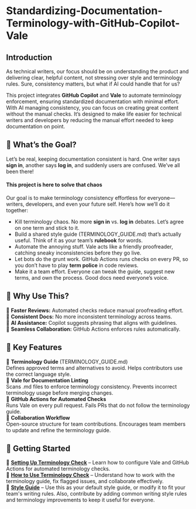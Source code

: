 # Standardizing-Documentation-Terminology-with-GitHub-Copilot-Vale
## Introduction
As technical writers, our focus should be on understanding the product and delivering clear, helpful content, not stressing over style and terminology rules. Sure, consistency matters, but what if AI could handle that for us?

This project integrates **GitHub Copilot** and **Vale** to automate terminology enforcement, ensuring standardized documentation with minimal effort. With AI managing consistency, you can focus on creating great content without the manual checks. It’s designed to make life easier for technical writers and developers by reducing the manual effort needed to keep documentation on point.
## 🎯 What’s the Goal?
Let’s be real, keeping documentation consistent is hard. One writer says **sign in**, another says **log in**, and suddenly users are confused. We’ve all been there!
#### This project is here to solve that chaos
Our goal is to make terminology consistency effortless for everyone—writers, developers, and even your future self. Here’s how we’ll do it together:
- Kill terminology chaos. No more **sign in** vs. **log in** debates. Let’s agree on one term and stick to it.
- Build a shared style guide (TERMINOLOGY_GUIDE.md) that’s actually useful. Think of it as your team’s **rulebook** for words.
- Automate the annoying stuff. Vale acts like a friendly proofreader, catching sneaky inconsistencies before they go live.
- Let bots do the grunt work. GitHub Actions runs checks on every PR, so you don’t have to play **term police** in code reviews.
- Make it a team effort. Everyone can tweak the guide, suggest new terms, and own the process. Good docs need everyone’s voice.

## 📌 Why Use This?  
🔹 **Faster Reviews:** Automated checks reduce manual proofreading effort.  
🔹 **Consistent Docs:** No more inconsistent terminology across teams.  
🔹 **AI Assistance:** Copilot suggests phrasing that aligns with guidelines.  
🔹 **Seamless Collaboration:** GitHub Actions enforces rules automatically.  

## 📌 Key Features
🔹 **Terminology Guide** (TERMINOLOGY_GUIDE.md)  
Defines approved terms and alternatives to avoid.
Helps contributors use the correct language style.  
🔹 **Vale for Documentation Linting**  
Scans .md files to enforce terminology consistency.
Prevents incorrect terminology usage before merging changes.  
🔹 **GitHub Actions for Automated Checks**  
Runs Vale on every pull request.
Fails PRs that do not follow the terminology guide.  
🔹 **Collaboration Workflow**  
Open-source structure for team contributions.
Encourages team members to update and refine the terminology guide.

## 🔗 Getting Started   
📌 **[Setting Up Terminology Check](SETUP.md)** – Learn how to configure Vale and GitHub Actions for automated terminology checks.  
📌 **[How to Use Terminology Check](USAGE.md)** – Understand how to work with the terminology guide, fix flagged issues, and collaborate effectively.  
📌 **[Style Guide](STYLE_GUIDE.md)** – Use this as your default style guide, or modify it to fit your team's writing rules. Also, contribute by adding common writing style rules and terminology improvements to keep it useful for everyone.  
